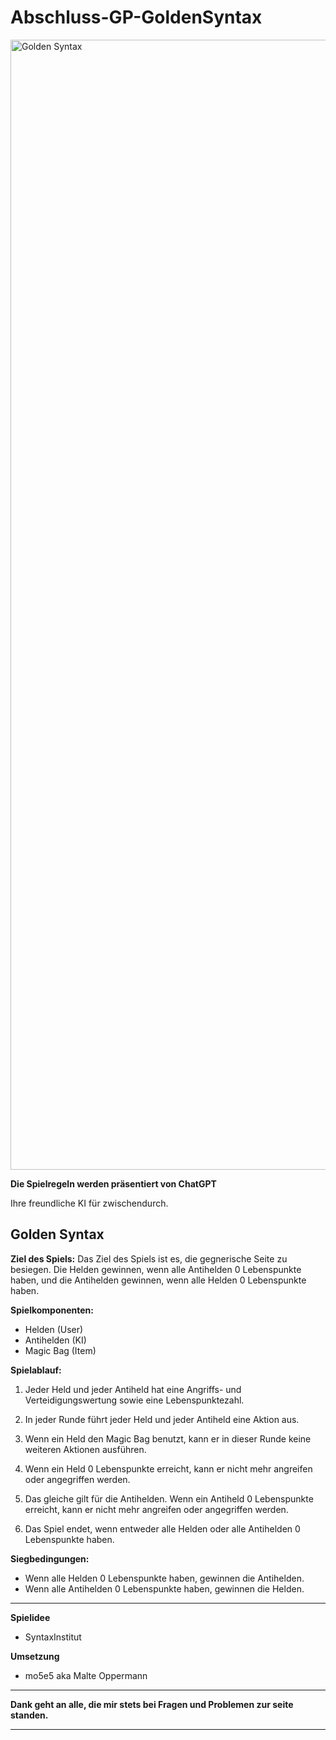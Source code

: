 # Abschluss-GP-GoldenSyntax
<img width="1808" alt="Golden Syntax" src="">

**Die Spielregeln werden präsentiert von ChatGPT**

Ihre freundliche KI für zwischendurch.

**Golden Syntax**
---

**Ziel des Spiels:**
Das Ziel des Spiels ist es, die gegnerische Seite zu besiegen. Die Helden gewinnen, wenn alle Antihelden 0 Lebenspunkte haben, und die Antihelden gewinnen, wenn alle Helden 0 Lebenspunkte haben.

**Spielkomponenten:**
- Helden (User)
- Antihelden (KI)
- Magic Bag (Item)

**Spielablauf:**
1. Jeder Held und jeder Antiheld hat eine Angriffs- und Verteidigungswertung sowie eine Lebenspunktezahl.

2. In jeder Runde führt jeder Held und jeder Antiheld eine Aktion aus.

3. Wenn ein Held den Magic Bag benutzt, kann er in dieser Runde keine weiteren Aktionen ausführen.

4. Wenn ein Held 0 Lebenspunkte erreicht, kann er nicht mehr angreifen oder angegriffen werden.

5. Das gleiche gilt für die Antihelden. Wenn ein Antiheld 0 Lebenspunkte erreicht, kann er nicht mehr angreifen oder angegriffen werden.

6. Das Spiel endet, wenn entweder alle Helden oder alle Antihelden 0 Lebenspunkte haben.

**Siegbedingungen:**
- Wenn alle Helden 0 Lebenspunkte haben, gewinnen die Antihelden.
- Wenn alle Antihelden 0 Lebenspunkte haben, gewinnen die Helden.

___

**Spielidee**
- SyntaxInstitut

**Umsetzung**
- mo5e5 aka Malte Oppermann

___
**Dank geht an alle, die mir stets bei Fragen und Problemen zur seite standen.**
___
